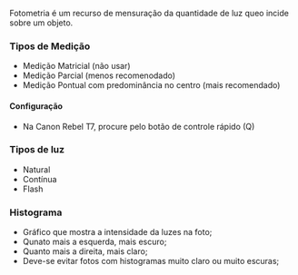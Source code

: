 Fotometria é um recurso de mensuração da quantidade de luz queo incide sobre um objeto.

### Tipos de Medição  
+ Medição Matricial (não usar)
+ Medição Parcial (menos recomenodado)
+ Medição Pontual com predominância no centro (mais recomendado)

#### Configuração  
+ Na Canon Rebel T7, procure pelo botão de controle rápido (Q)

### Tipos de luz
+ Natural
+ Contínua
+ Flash

### Histograma
+ Gráfico que mostra a intensidade da luzes na foto;
+ Qunato mais a esquerda, mais escuro;
+ Quanto mais a direita, mais claro;
+ Deve-se evitar fotos com histogramas muito claro ou muito escuras;
